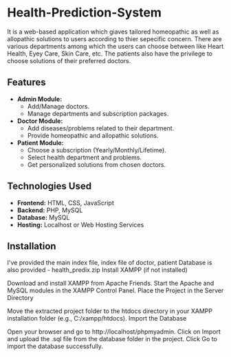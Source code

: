# Health-Prediction-System
It is a web-based application which giaves tailored homeopathic as well as allopathic solutions to users according to thier sepecific concern. There are various departments among which the users can choose between like Heart Health, Eyey Care, Skin Care, etc. The patients also have the privilege to choose solutions of their preferred doctors.
## Features
- **Admin Module:**
  - Add/Manage doctors.
  - Manage departments and subscription packages.
- **Doctor Module:**
  - Add diseases/problems related to their department.
  - Provide homeopathic and allopathic solutions.
- **Patient Module:**
  - Choose a subscription (Yearly/Monthly/Lifetime).
  - Select health department and problems.
  - Get personalized solutions from chosen doctors.

## Technologies Used
- **Frontend:** HTML, CSS, JavaScript
- **Backend:** PHP, MySQL
- **Database:** MySQL
- **Hosting:** Localhost or Web Hosting Services
## Installation
I've provided the main index file, index file of doctor, patient
Database is also provided - health_predix.zip
Install XAMPP (if not installed)

Download and install XAMPP from Apache Friends.
Start the Apache and MySQL modules in the XAMPP Control Panel.
Place the Project in the Server Directory

Move the extracted project folder to the htdocs directory in your XAMPP installation folder (e.g., C:/xampp/htdocs).
Import the Database

Open your browser and go to http://localhost/phpmyadmin.
Click on Import and upload the .sql file from the database folder in the project.
Click Go to import the database successfully.
